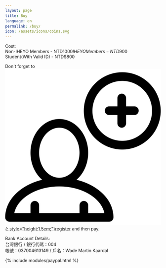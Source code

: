 ```yaml
---
layout: page
title: Buy
language: en
permalink: /buy/
icon: /assets/icons/coins.svg
---
```


Cost:  
Non-IHEYO Members - NTD$1000  
IHEYO Members - NTD$900  
Student(With Valid ID) - NTD$800

Don't forget to [![sign up](/assets/icons/sign-up.svg){: style="height:1.5em;"}register](/register/) and then pay.

Bank Account Details:  
台灣銀行 / 銀行代碼：004  
帳號：037004613149 / 戶名：Wade Martin Kaardal


{% include modules/paypal.html %}
